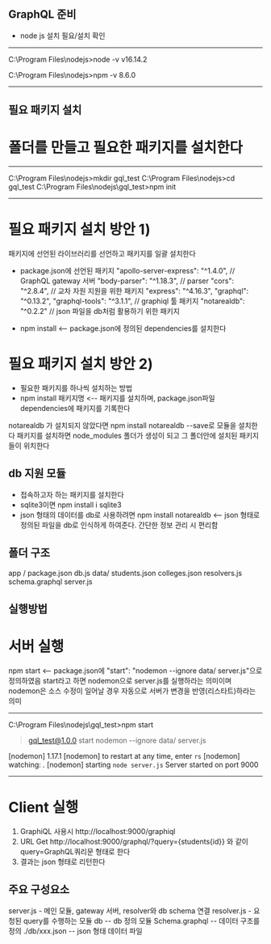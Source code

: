 ## GraphQL 준비

- node js 설치 필요/설치 확인

---

C:\Program Files\nodejs>node -v
v16.14.2

C:\Program Files\nodejs>npm -v
8.6.0

---

## 필요 패키지 설치

# 폴더를 만들고 필요한 패키지를 설치한다

---

C:\Program Files\nodejs>mkdir gql_test
C:\Program Files\nodejs>cd gql_test
C:\Program Files\nodejs\gql_test>npm init

---

# 필요 패키지 설치 방안 1)

패키지에 선언된 라이브러리를 선언하고 패키지를 일괄 설치한다

- package.json에 선언된 패키지
  "apollo-server-express": "^1.4.0", // GraphQL gateway 서버
  "body-parser": "^1.18.3", // parser
  "cors": "^2.8.4", // 교차 자원 지원을 위한 패키지
  "express": "^4.16.3",
  "graphql": "^0.13.2",
  "graphql-tools": "^3.1.1", // graphiql 툴 패키지
  "notarealdb": "^0.2.2" // json 파일을 db처럼 활용하기 위한 패키지

- npm install <-- package.json에 정의된 dependencies를 설치한다

# 필요 패키지 설치 방안 2)

- 필요한 패키지를 하나씩 설치하는 방법
- npm install 패키지명 <-- 패키지를 설치하며, package.json파일 dependencies에 패키지를 기록한다

notarealdb 가 설치되지 않았다면 npm install notarealdb --save로 모듈을 설치한다
패키지를 설치하면 node_modules 폴더가 생성이 되고 그 폴더안에 설치된 패키지들이 위치한다

## db 지원 모듈

- 접속하고자 하는 패키지를 설치한다
- sqlite3이면
  npm install i sqlite3
- json 형태의 데이터를 db로 사용하려면
  npm install notarealdb <-- json 형태로 정의된 파일을 db로 인식하게 하여준다. 간단한 정보 관리 시 편리함

## 폴더 구조

app /
package.json
db.js
data/
students.json
colleges.json
resolvers.js
schema.graphql
server.js

## 실행방법

# 서버 실행

npm start <-- package.json에 "start": "nodemon --ignore data/ server.js"으로 정의하였음
start라고 하면 nodemon으로 server.js를 실행하라는 의미이며
nodemon은 소스 수정이 일어날 경우 자동으로 서버가 변경을 반영(리스타트)하라는 의미

---

C:\Program Files\nodejs\gql_test>npm start

> gql_test@1.0.0 start
> nodemon --ignore data/ server.js

[nodemon] 1.17.1
[nodemon] to restart at any time, enter `rs`
[nodemon] watching: _._
[nodemon] starting `node server.js`
Server started on port 9000

---

# Client 실행

1. GraphiQL 사용시
   http://localhost:9000/graphiql
2. URL Get
   http://localhost:9000/graphql/?query={students{id}}
   와 같이 query=GraphQL쿼리문 형태로 한다
3. 결과는 json 형태로 리턴한다

## 주요 구성요소

server.js - 메인 모듈, gateway 서버, resolver와 db schema 연결
resolver.js - 요청된 query를 수행하는 모듈
db -- db 정의 모듈
Schema.graphql -- 데이터 구조를 정의
./db/xxx.json -- json 형태 데이터 파일
